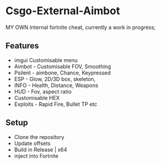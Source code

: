 # Csgo-External-Aimbot
MY OWN Internal fortnite cheat, currently a work in progress;

## Features
- imgui Customisable menu
- Aimbot - Customisable FOV, Smoothing
- Psilent - aimbone, Chance, Keypressed
- ESP - Glow, 2D/3D box, skeleton,
- INFO - Health, Distance, Weapons
- HUD - Fov, aspect ratio
- Customisable HEX
- Exploits - Rapid Fire, Bullet TP etc

## Setup
- Clone the repository
- Update offsets
- Build in Release | x64
- inject into Fortnite
